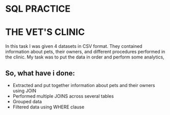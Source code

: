 # SQL PRACTICE

# THE VET'S CLINIC

In this task I was given 4 datasets in CSV format. They contained information about pets, their owners, and different procedures performed in the clinic. My task was to put the data in order and perform some analytics,

## So, what have i done:

- Extracted and put together information about pets and their owners using JOIN
- Performed multiple JOINS across several tables
- Grouped data
- Filtered data using WHERE clause
